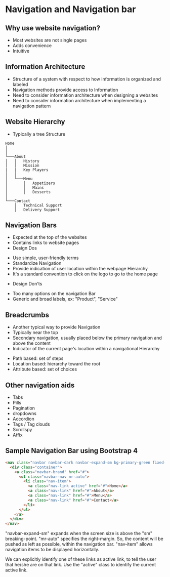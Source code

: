 # Navigation and Navigation bar

## Why use website navigation?
* Most websites are not single pages
* Adds convenience
* Intuitive

## Information Architecture
* Structure of a system with respect to how information is organized and labeled
* Navigation methods provide access to Information
* Need to consider information architecture when designing a websites
* Need to consider information architecture when implementing a navigation pattern

## Website Hierarchy
* Typically a tree Structure
```
Home
│       
│
└───About
│   │   History
│   │   Mission
|   |   Key Players
│   │
│   └───Menu
│       │   Appetizers
│       │   Mains
│       │   Desserts
│   
└───Contact
    │   Technical Support
    │   Delivery Support
```

## Navigation Bars
* Expected at the top of the websites
* Contains links to website pages
* Design Dos
- Use simple, user-friendly terms
- Standardize Navigation
- Provide indication of user location within the webpage Hierarchy
- It's a standard convention to click on the logo to go to the home page
* Design Don'ts
- Too many options on the navigation Bar
- Generic and broad labels, ex: "Product", "Service"

## Breadcrumbs
* Another typical way to provide Navigation
* Typically near the top
* Secondary navigation, usually placed below the primary navigation and above the content
* Indicator of the current page's location within a navigational Hierarchy
- Path based: set of steps
- Location based: hierarchy toward the root
- Attribute based: set of choices

## Other navigation aids
* Tabs
* Pills
* Pagination
* dropdowns
*  Accordion
* Tags / Tag clouds
* Scrollspy
* Affix

## Sample Navigation Bar using Bootstrap 4

```HTML
<nav class="navbar navbar-dark navbar-expand-sm bg-primary-green fixed-top">
  <div class="container">
    <a class="navbar-brand" href="#">
      <ul class="navbar-nav mr-auto">
        <li class="nav-item">
          <a class="nav-link active" href="#">Home</a>
          <a class="nav-link" href="#">About</a>
          <a class="nav-link" href="#">Menu</a>
          <a class="nav-link" href="#">Contact</a>
        </li>
      </ul>
    </a>
  </div>
</nav>
```

"navbar-expand-sm" expands when the screen size is above the "sm" breaking-point. "mr-auto" specifies the right-margin. So, the content will be pushed as left as possible, within the navigation bar. "nav-item" allows navigation items to be displayed horizontally.

We can explicitly identify one of these links as active link, to tell the user that he/she are on that link. Use the "active" class to identify the current active link.
